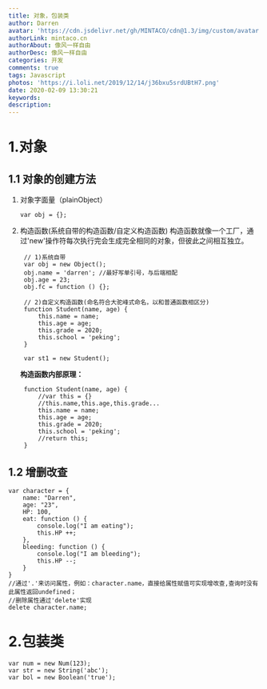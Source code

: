 ```yaml
---
title: 对象，包装类
author: Darren
avatar: 'https://cdn.jsdelivr.net/gh/MINTACO/cdn@1.3/img/custom/avatar.jpg'
authorLink: mintaco.cn
authorAbout: 像风一样自由
authorDesc: 像风一样自由
categories: 开发
comments: true
tags: Javascript
photos: 'https://i.loli.net/2019/12/14/j36bxu5srdUBtH7.png'
date: 2020-02-09 13:30:21
keywords:
description:
---
```

# 1.对象
## 1.1 对象的创建方法
1. 对象字面量（plainObject）
   ```
   var obj = {};
   ```
2. 构造函数(系统自带的构造函数/自定义构造函数)
   构造函数就像一个工厂，通过'new'操作符每次执行完会生成完全相同的对象，但彼此之间相互独立。
   ```
    // 1)系统自带
    var obj = new Object();
    obj.name = 'darren'; //最好写单引号，与后端相配
    obj.age = 23;
    obj.fc = function () {};

    // 2)自定义构造函数(命名符合大驼峰式命名，以和普通函数相区分)
    function Student(name, age) {
        this.name = name;
        this.age = age;
        this.grade = 2020;
        this.school = 'peking';
    }

    var st1 = new Student(); 
   ```
   
   **构造函数内部原理：**  

   ```
    function Student(name, age) {
        //var this = {}
        //this.name,this.age,this.grade...
        this.name = name;
        this.age = age;
        this.grade = 2020;
        this.school = 'peking';
        //return this;
    }
   ```
## 1.2 增删改查
```
var character = {
    name: "Darren",
    age: "23",
    HP: 100,
    eat: function () {
        console.log("I am eating");
        this.HP ++;
    },
    bleeding: function () {
        console.log("I am bleeding");
        this.HP --;
    }
}
//通过'.'来访问属性，例如：character.name，直接给属性赋值可实现增改查,查询时没有此属性返回undefined；
//删除属性通过'delete'实现
delete character.name;
```
# 2.包装类
```
var num = new Num(123);
var str = new String('abc');
var bol = new Boolean('true');
```
